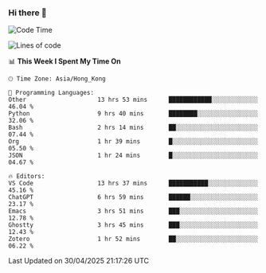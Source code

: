### Hi there 👋

<!--
**nicehiro/nicehiro** is a ✨ _special_ ✨ repository because its `README.md` (this file) appears on your GitHub profile.

Here are some ideas to get you started:

- 🔭 I’m currently working on ...
- 🌱 I’m currently learning ...
- 👯 I’m looking to collaborate on ...
- 🤔 I’m looking for help with ...
- 💬 Ask me about ...
- 📫 How to reach me: ...
- 😄 Pronouns: ...
- ⚡ Fun fact: ...
-->

<!--START_SECTION:waka-->
![Code Time](http://img.shields.io/badge/Code%20Time-602%20hrs%2057%20mins-blue)

![Lines of code](https://img.shields.io/badge/From%20Hello%20World%20I%27ve%20Written-1.7%20million%20lines%20of%20code-blue)

📊 **This Week I Spent My Time On** 

```text
🕑︎ Time Zone: Asia/Hong_Kong

💬 Programming Languages: 
Other                    13 hrs 53 mins      ████████████░░░░░░░░░░░░░   46.04 % 
Python                   9 hrs 40 mins       ████████░░░░░░░░░░░░░░░░░   32.06 % 
Bash                     2 hrs 14 mins       ██░░░░░░░░░░░░░░░░░░░░░░░   07.44 % 
Org                      1 hr 39 mins        █░░░░░░░░░░░░░░░░░░░░░░░░   05.50 % 
JSON                     1 hr 24 mins        █░░░░░░░░░░░░░░░░░░░░░░░░   04.67 % 

🔥 Editors: 
VS Code                  13 hrs 37 mins      ███████████░░░░░░░░░░░░░░   45.16 % 
ChatGPT                  6 hrs 59 mins       ██████░░░░░░░░░░░░░░░░░░░   23.17 % 
Emacs                    3 hrs 51 mins       ███░░░░░░░░░░░░░░░░░░░░░░   12.78 % 
Ghostty                  3 hrs 45 mins       ███░░░░░░░░░░░░░░░░░░░░░░   12.43 % 
Zotero                   1 hr 52 mins        ██░░░░░░░░░░░░░░░░░░░░░░░   06.22 % 
```


 Last Updated on 30/04/2025 21:17:26 UTC
<!--END_SECTION:waka-->
